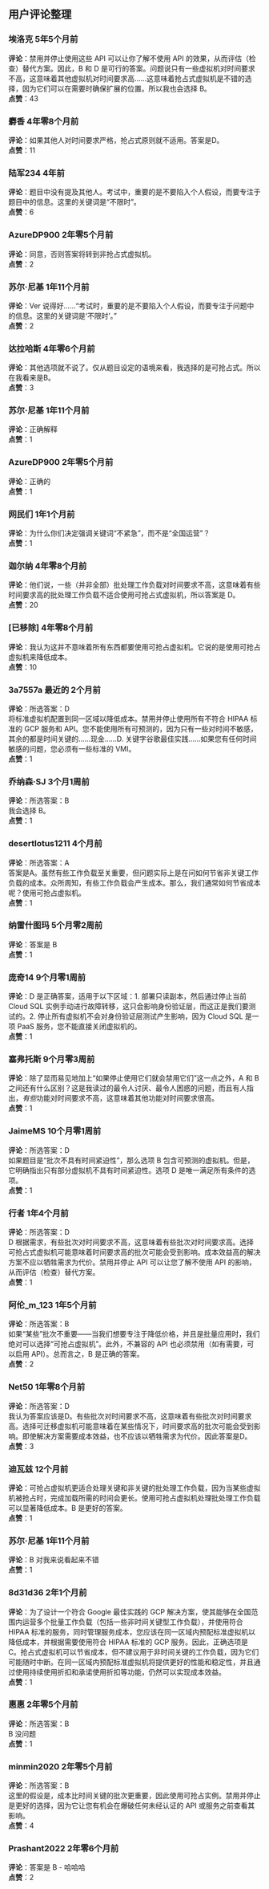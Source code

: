 ## 用户评论整理

### 埃洛克 5年5个月前
**评论**：禁用并停止使用这些 API 可以让你了解不使用 API 的效果，从而评估（检查）替代方案。因此，B 和 D 是可行的答案。问题说只有一些虚拟机对时间要求不高，这意味着其他虚拟机对时间要求高……这意味着抢占式虚拟机是不错的选择，因为它们可以在需要时确保扩展的位置。所以我也会选择 B。  
**点赞**：43

### 麝香 4年零8个月前
**评论**：如果其他人对时间要求严格，抢占式原则就不适用。答案是D。  
**点赞**：11

### 陆军234 4年前
**评论**：题目中没有提及其他人。考试中，重要的是不要陷入个人假设，而要专注于题目中的信息。这里的关键词是“不限时”。  
**点赞**：6

### AzureDP900 2年零5个月前
**评论**：同意，否则答案将转到非抢占式虚拟机。  
**点赞**：2

### 苏尔·尼基 1年11个月前
**评论**：Ver 说得好……“考试时，重要的是不要陷入个人假设，而要专注于问题中的信息。这里的关键词是‘不限时’。”  
**点赞**：2

### 达拉哈斯 4年零6个月前
**评论**：其他选项就不说了。仅从题目设定的语境来看，我选择的是可抢占式。所以在我看来是B。  
**点赞**：3

### 苏尔·尼基 1年11个月前
**评论**：正确解释  
**点赞**：1

### AzureDP900 2年零5个月前
**评论**：正确的  
**点赞**：1

### 网民们 1年1个月前
**评论**：为什么你们决定强调关键词“不紧急”，而不是“全国运营”？  
**点赞**：1

### 迦尔纳 4年零8个月前
**评论**：他们说，一些（并非全部）批处理工作负载对时间要求不高，这意味着有些时间要求高的批处理工作负载不适合使用可抢占式虚拟机，所以答案是 D。  
**点赞**：20

### [已移除] 4年零8个月前
**评论**：我认为这并不意味着所有东西都要使用可抢占虚拟机。它说的是使用可抢占虚拟机来降低成本。  
**点赞**：10

### 3a7557a 最近的 2个月前
**评论**：所选答案：D  
将标准虚拟机配置到同一区域以降低成本。禁用并停止使用所有不符合 HIPAA 标准的 GCP 服务和 API。您不能使用所有可预测的，因为只有一些对时间不敏感，其余的都是时间关键的……现金……D. 关键字谷歌最佳实践……如果您有任何时间敏感的问题，您必须有一些标准的 VMI。  
**点赞**：1

### 乔纳森·SJ 3个月1周前
**评论**：所选答案：B  
我会选择 B。  
**点赞**：1

### desertlotus1211 4个月前
**评论**：所选答案：A  
答案是A。虽然有些工作负载至关重要，但问题实际上是在问如何节省非关键工作负载的成本。众所周知，有些工作负载会产生成本。那么，我们通常如何节省成本呢？使用可抢占虚拟机。  
**点赞**：1

### 纳雷什图玛 5个月零2周前
**评论**：答案是 B  
**点赞**：1

### 庞奇14 9个月零1周前
**评论**：D 是正确答案，适用于以下区域：1. 部署只读副本，然后通过停止当前 Cloud SQL 实例手动进行故障转移，这只会影响身份验证层，而这正是我们要测试的。2. 停止所有虚拟机不会对身份验证层测试产生影响，因为 Cloud SQL 是一项 PaaS 服务，您不能直接关闭虚拟机的。  
**点赞**：1

### 塞弗托斯 9个月零3周前
**评论**：除了显而易见地加上“如果停止使用它们就会禁用它们”这一点之外，A 和 B 之间还有什么区别？这是我读过的最令人讨厌、最令人困惑的问题，而且有人指出，*有些*功能对时间要求不高，这意味着其他功能对时间要求很高。  
**点赞**：1

### JaimeMS 10个月零1周前
**评论**：所选答案：D  
如果题目是“批次不具有时间紧迫性”，那么选项 B 包含可预测的虚拟机。但是，它明确指出只有部分虚拟机不具有时间紧迫性。选项 D 是唯一满足所有条件的选项。  
**点赞**：1

### 行者 1年4个月前
**评论**：所选答案：D  
D 根据需求，有些批次对时间要求不高，这意味着有些批次对时间要求高。选择可抢占式虚拟机可能意味着时间要求高的批次可能会受到影响。成本效益高的解决方案不应以牺牲需求为代价。禁用并停止 API 可以让您了解不使用 API 的影响，从而评估（检查）替代方案。  
**点赞**：1

### 阿伦_m_123 1年5个月前
**评论**：所选答案：B  
如果“某些”批次不重要——当我们想要专注于降低价格，并且是批量应用时，我们绝对可以选择“可抢占虚拟机”。此外，不兼容的 API 也必须禁用（如有需要，可以启用 API）。总而言之，B 是正确的答案。  
**点赞**：2

### Net50 1年零8个月前
**评论**：所选答案：D  
我认为答案应该是D。有些批次对时间要求不高，这意味着有些批次对时间要求高。选择可迁移虚拟机可能意味着在某些情况下，时间要求高的批次可能会受到影响。即使解决方案需要成本效益，也不应该以牺牲需求为代价。因此答案是D。  
**点赞**：3

### 迪瓦兹 12个月前
**评论**：可抢占虚拟机更适合处理关键和非关键的批处理工作负载，因为当某些虚拟机被抢占时，完成加载所需的时间会更长。使用可抢占虚拟机处理批处理工作负载可以显著降低成本。B 是更好的答案。  
**点赞**：1

### 苏尔·尼基 1年11个月前
**评论**：B 对我来说看起来不错  
**点赞**：1

### 8d31d36 2年1个月前
**评论**：为了设计一个符合 Google 最佳实践的 GCP 解决方案，使其能够在全国范围内运营多个批量工作负载（包括一些非时间关键型工作负载），并使用符合 HIPAA 标准的服务，同时管理服务成本，您应该在同一区域内预配标准虚拟机以降低成本，并根据需要使用符合 HIPAA 标准的 GCP 服务。因此，正确选项是 C。抢占式虚拟机可以节省成本，但不建议用于非时间关键的工作负载，因为它们可能随时中断。在同一区域内预配标准虚拟机将提供更好的性能和稳定性，并且通过使用持续使用折扣和承诺使用折扣等功能，仍然可以实现成本效益。  
**点赞**：1

### 惠惠 2年零5个月前
**评论**：所选答案：B  
B 没问题  
**点赞**：1

### minmin2020 2年零5个月前
**评论**：所选答案：B  
这里的假设是，成本比时间关键的批次更重要，因此使用可抢占实例。禁用并停止是更好的选择，因为它让您有机会在爆破任何未经认证的 API 或服务之前查看其影响。  
**点赞**：4

### Prashant2022 2年零6个月前
**评论**：答案是 B - 哈哈哈  
**点赞**：2
